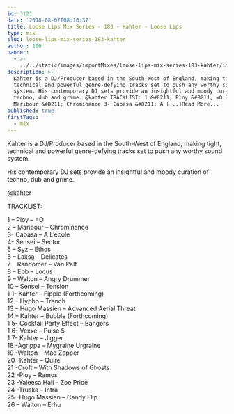 ```yaml
---
id: 3121
date: '2018-08-07T08:10:37'
title: Loose Lips Mix Series - 183 - Kahter - Loose Lips
type: mix
slug: loose-lips-mix-series-183-kahter
author: 100
banner:
  - >-
    ../../static/images/importMixes/loose-lips-mix-series-183-kahter/image3121.jpeg
description: >-
  Kahter is a DJ/Producer based in the South-West of England, making tight,
  technical and powerful genre-defying tracks set to push any worthy sound
  system. His contemporary DJ sets provide an insightful and moody curation of
  techno, dub and grime. @kahter TRACKLIST: 1 &#8211; Ploy &#8211; =O 2 &#8211;
  Maribour &#8211; Chrominance 3- Cabasa &#8211; A [...]Read More...
published: true
firstTags:
  - mix
---
```

Kahter is a DJ/Producer based in the South-West of England, making tight, technical and powerful genre-defying tracks set to push any worthy sound system.

His contemporary DJ sets provide an insightful and moody curation of techno, dub and grime.

@kahter

TRACKLIST:

1 – Ploy – =O  
2 – Maribour – Chrominance  
3- Cabasa – A L’école  
4- Sensei – Sector  
5 – Syz – Ethos  
6 – Laksa – Delicates  
7 – Randomer – Van Pelt  
8 – Ebb – Locus  
9 – Walton – Angry Drummer  
10 – Sensei – Tension  
1 1- Kahter – Fipple (Forthcoming)  
12 – Hypho – Trench  
13 – Hugo Massien – Advanced Aerial Threat  
14 – Kahter – Bubble (Forthcoming)  
1 5- Cocktail Party Effect – Bangers  
1 6- Vexxe – Pulse 5  
1 7- Kahter – Jigger  
18 -Agrippa – Mygraine Urgraine  
19 -Walton – Mad Zapper  
20 -Kahter – Quire  
21 -Croft – With Shadows of Ghosts  
22 -Ploy – Ramos  
23 -Yaleesa Hall – Zoe Price  
24 -Truska – Intra  
25 -Hugo Massien – Candy Flip  
26 – Walton – Erhu